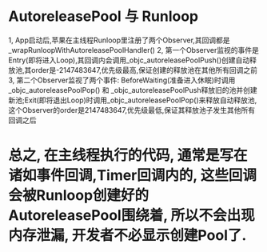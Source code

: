 # AutoreleasePool 与 Runloop
1, App启动后,苹果在主线程Runloop里注册了两个Observer,其回调都是_wrapRunloopWithAutoreleasePoolHandler()
2, 第一个Observer监视的事件是Entry(即将进入Loop),其回调内会调用_objc_autoreleasePoolPush()创建自动释放池,其order是-2147483647,优先级最高,保证创建的释放池在其他所有回调之前
3, 第二个Observer监视了两个事件: BeforeWaiting(准备进入休眠)时调用_objc_autoreleasePoolPop() 和 _objc_autoreleasePoolPush释放旧的池并创建新池;Exit(即将退出Loop)时调用_objc_autoreleasePoolPop()来释放自动释放池,这个Observer的order是2147483647,优先级最低,保证其释放池子发生其他所有回调之后

# 总之, 在主线程执行的代码, 通常是写在诸如事件回调,Timer回调内的, 这些回调会被Runloop创建好的AutoreleasePool围绕着, 所以不会出现内存泄漏, 开发者不必显示创建Pool了.

